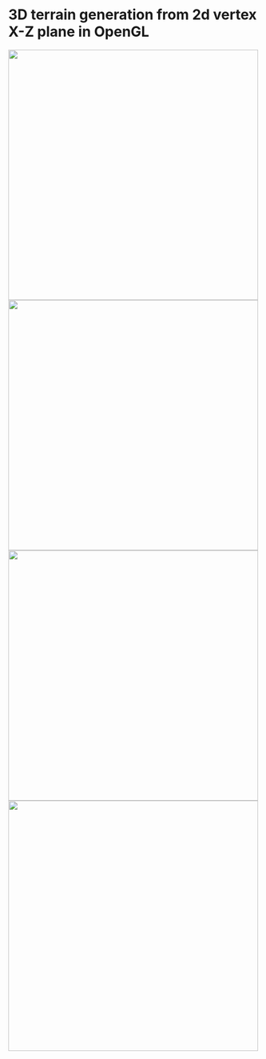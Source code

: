 <h1>3D terrain generation from 2d vertex X-Z plane in OpenGL</h1>
<img src="https://media1.giphy.com/media/0AD2CZxhakhnd7BdRb/giphy.gif?cid=790b7611b1240d670dfc75dce6473fafa0eaee7af09df84b&rid=giphy.gif&ct=g" width=500 height=500>
<img src="https://media2.giphy.com/media/emOCiRm75lQjtIqD0W/giphy.gif?cid=790b761161b1c57031d50c7949f83d957d124ab7024b4dbc&rid=giphy.gif&ct=g" width=500 height=500>

<img src="https://media2.giphy.com/media/4y5XIMwD2Mpx4F2wgu/giphy.gif?cid=790b76115086453de887a96910cf3e18a9bc84ca10b2c322&rid=giphy.gif&ct=g" width=500 height=500>
<img src="https://i.imgur.com/IuqSYIW.png" width=500 height=500>
